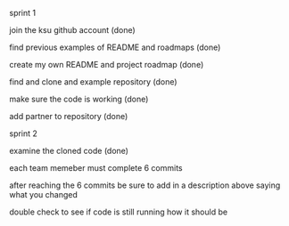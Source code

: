 sprint 1 

join the ksu github account (done)

find previous examples of README and roadmaps (done)

create my own README and project roadmap (done)

find and clone and example repository (done)

make sure the code is working (done)

add partner to repository (done)


sprint 2

examine the cloned code (done)

each team memeber must complete 6 commits

after reaching the 6 commits be sure to add in a description above saying what you changed 

double check to see if code is still running how it should be 
